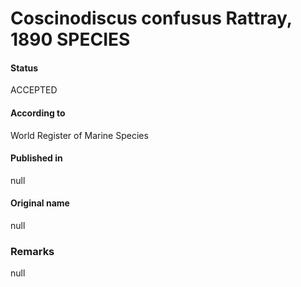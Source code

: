 Coscinodiscus confusus Rattray, 1890 SPECIES
=======

#### Status
ACCEPTED

#### According to
World Register of Marine Species

#### Published in
null

#### Original name
null

### Remarks
null